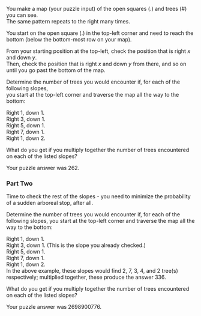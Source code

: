 You make a map (your puzzle input) of the open squares (.) and trees (#) you can see.  
The same pattern repeats to the right many times.  

You start on the open square (.) in the top-left corner and need to reach the bottom (below the bottom-most row on your map).  

From your starting position at the top-left, check the position that is right *x* and down *y*.   
Then, check the position that is right *x* and down *y* from there, and so on until you go past the bottom of the map.  

Determine the number of trees you would encounter if, for each of the following slopes,   
you start at the top-left corner and traverse the map all the way to the bottom:  
  
Right 1, down 1.  
Right 3, down 1.  
Right 5, down 1.  
Right 7, down 1.  
Right 1, down 2.  

What do you get if you multiply together the number of trees encountered on each of the listed slopes?  

Your puzzle answer was 262.

### Part Two
Time to check the rest of the slopes - you need to minimize the probability of a sudden arboreal stop, after all.

Determine the number of trees you would encounter if, for each of the following slopes, you start at the top-left corner and traverse the map all the way to the bottom:

Right 1, down 1.  
Right 3, down 1. (This is the slope you already checked.)    
Right 5, down 1.  
Right 7, down 1.  
Right 1, down 2.  
In the above example, these slopes would find 2, 7, 3, 4, and 2 tree(s) respectively; multiplied together, these produce the answer 336.

What do you get if you multiply together the number of trees encountered on each of the listed slopes?

Your puzzle answer was 2698900776.
